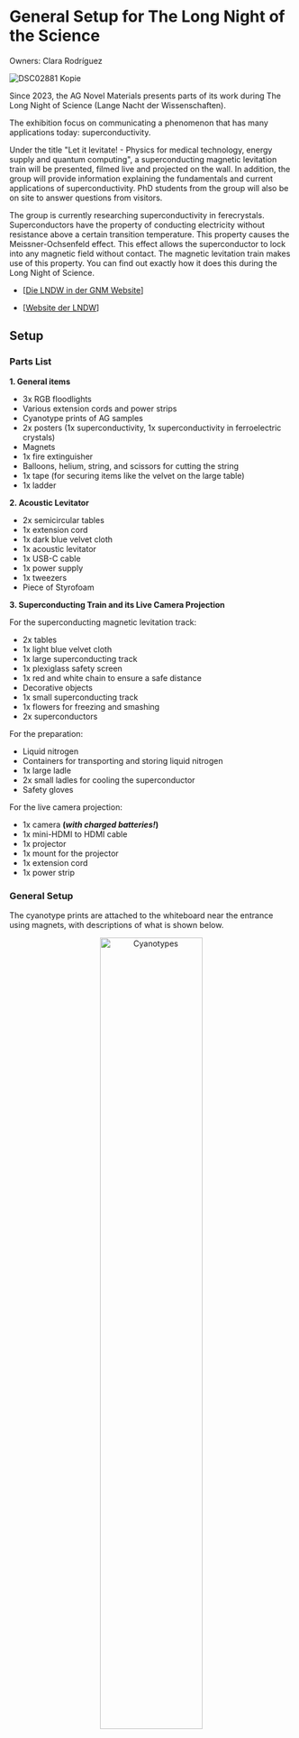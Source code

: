 # General Setup for The Long Night of the Science 

Owners: Clara Rodríguez

![DSC02881 Kopie](https://github.com/user-attachments/assets/a1603fab-1d57-4bf0-9a55-baccbcf69b4a)

Since 2023, the AG Novel Materials presents parts of its work during The Long Night of Science (Lange Nacht der Wissenschaften).
 
The exhibition focus on communicating a phenomenon that has many applications today: superconductivity.
 
Under the title "Let it levitate! - Physics for medical technology, energy supply and quantum computing", a superconducting magnetic levitation train will be presented, filmed live and projected on the wall. In addition, the group will provide information explaining the fundamentals and current applications of superconductivity. PhD students from the group will also be on site to answer questions from visitors.
 
The group is currently researching superconductivity in ferecrystals. Superconductors have the property of conducting electricity without resistance above a certain transition temperature. This property causes the Meissner-Ochsenfeld effect. This effect allows the superconductor to lock into any magnetic field without contact. The magnetic levitation train makes use of this property. You can find out exactly how it does this during the Long Night of Science.

* [[Die LNDW in der GNM Website](https://www.physik.hu-berlin.de/de/gnm/forschung_publikationen/forschungsverbunde/project-sci.com/lab-present/lndw)]

* [[Website der LNDW](https://www.langenachtderwissenschaften.de)]


## Setup

### Parts List 

**1. General items**
* 3x RGB floodlights
* Various extension cords and power strips
* Cyanotype prints of AG samples
* 2x posters (1x superconductivity, 1x superconductivity in ferroelectric crystals)
* Magnets
* 1x fire extinguisher
* Balloons, helium, string, and scissors for cutting the string
* 1x tape (for securing items like the velvet on the large table)
* 1x ladder

**2. Acoustic Levitator**
* 2x semicircular tables
* 1x extension cord
* 1x dark blue velvet cloth
* 1x acoustic levitator
* 1x USB-C cable
* 1x power supply
* 1x tweezers
* Piece of Styrofoam

**3. Superconducting Train and its Live Camera Projection**

For the superconducting magnetic levitation track:

* 2x tables
* 1x light blue velvet cloth
* 1x large superconducting track
* 1x plexiglass safety screen
* 1x red and white chain to ensure a safe distance
* Decorative objects
* 1x small superconducting track
* 1x flowers for freezing and smashing
* 2x superconductors

For the preparation:

* Liquid nitrogen
* Containers for transporting and storing liquid nitrogen
* 1x large ladle
* 2x small ladles for cooling the superconductor
* Safety gloves

For the live camera projection:

* 1x camera **(_with charged batteries!_)**
* 1x mini-HDMI to HDMI cable
* 1x projector
* 1x mount for the projector
* 1x extension cord
* 1x power strip

  
### General Setup 

The cyanotype prints are attached to the whiteboard near the entrance using magnets, with descriptions of what is shown below.

<p align="center">
<img src="https://github.com/user-attachments/assets/9bc7b85d-9709-4f33-83da-457c544d7bd2" alt="Cyanotypes" style="width:60%; height:auto;">
</p>

The posters are also attached with magnets to the two pillars directly opposite the first door. Between the two pillars, the chairs that were previously in the room and not being used will be stacked.

<p align="center">
<img src="https://github.com/user-attachments/assets/c40aaa6f-da2d-4f35-9041-27f9693ea224" alt="Poster" style="width:60%; height:auto;">
</p>

Three lights, set to produce blue light, are placed along the room. See photos:

<div style="display: flex; justify-content: center;">
  <img src="https://github.com/user-attachments/assets/0abccb61-146e-40a6-a963-ae82997accfc" alt="Light 1" style="width: 33%; height: auto; margin-right: 10px;">
  <img src="https://github.com/user-attachments/assets/3b048757-f6f9-4443-aeb5-cb301e792178" alt="Light 2" style="width: 33%; height: auto; margin-right: 10px;">
  <img src="https://github.com/user-attachments/assets/f4ad95e0-93b9-45c8-981d-f18173b446e9" alt="Light 3" style="width: 33%; height: auto;">
</div>

### Setup Superconducting Train
Two tables are placed at the height of the third column, centered in the room, and covered with light velvet. The velvet may need to be secured to the table with tape to prevent slipping. **_Caution: Do not block the emergency exit doors to the courtyard or the two doors leading to the hallway. These are escape routes!_**

On the tables, the large magnetic levitation track is placed with the plexiglass sheet in front of it, facing the audience. In front of the table, a red and white chain is set up to keep the audience at a safe distance from the liquid nitrogen, camera, and cables. Behind the large track, the small superconducting magnetic track is placed along with its padded box. Superconductors are very brittle and expensive, and if they fall on the table or floor, they could break. Therefore, when using the small track, it should always be done over the padded box.

<div style="display: flex; justify-content: center;">
  <img src="https://github.com/user-attachments/assets/ff3c3d4f-474d-4cf3-b364-70b5d7ae9271" alt="Setup Train" style="width: 49%; height: auto; margin-right: 10px;">
  <img src="https://github.com/user-attachments/assets/84415d86-bdfa-4f44-b732-63ba80b67514" alt="Live Camera Setup" style="width: 49%; height: auto;">
</div>


<div style="display: flex; justify-content: center;">
  <img src="https://github.com/user-attachments/assets/c1f5df3b-9f57-4a0c-8c26-310687daad25" alt="Setup Train" style="width: 33%; height: auto; margin-right: 10px;">
  <img src="https://github.com/user-attachments/assets/3fb77d75-e3a3-4fd2-98d3-aea41ddd80a7" alt="Sicherheitsequipment" style="width: 33%; height: auto; margin-right: 10px;">
  <img src="https://github.com/user-attachments/assets/f4ad95e0-93b9-45c8-981d-f18173b446e9" alt="Light" style="width: 33%; height: auto;">
</div>



### Setup Acoustic Levitator



![DSC05172](https://github.com/user-attachments/assets/d38aace1-0a78-4495-bab3-e04db88aaa77)
<div style="display: flex; justify-content: center;">
  <img src="https://github.com/user-attachments/assets/83c0b7cb-98bb-4f9b-ae32-5f630c036031" alt="Setup Levitator" style="width: 33%; height: auto; margin-right: 10px;">
  <img src="https://github.com/user-attachments/assets/695ee10a-4cd5-4cdf-acc4-6faa299be2d3" alt="Setup Levitator" style="width: 33%; height: auto; margin-right: 10px;">
  <img src="https://github.com/user-attachments/assets/3b048757-f6f9-4443-aeb5-cb301e792178" alt="Light" style="width: 33%; height: auto;">
</div>



### Possible Problems

...

